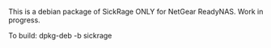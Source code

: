This is a debian package of SickRage ONLY for NetGear ReadyNAS.
Work in progress.

To build:
  dpkg-deb -b sickrage
